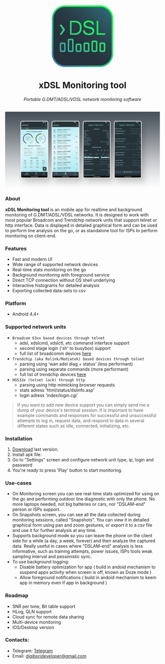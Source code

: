 
<p align="center">
  <img width="200" src="media/app_icon/app_icon_bordered.png"/>
</p>

<h1 align="center">
  xDSL Monitoring tool
</h1>
<h6 align="center">
  Portable G.DMT/ADSL/VDSL network monitoring software
</h6>


<p align="center">
  <img width="1024" src="media/preview/preview_wide.png"/>
</p>


### About
**xDSL Monitoring tool** is an mobile app for realtime and background monitoring of G.DMT/ADSL/VDSL networks. It is designed to work with most popular Broadcom and Trendchip network units that support telnet or http interface. Data is displayed in detailed graphical form and can be used to perform line analysis on the go, or as standalone tool for ISPs to perform monitoring on client-end.

### Features
  - Fast and modern UI
  - Wide range of supported network devices
  - Real-time stats monitoring on the go
  - Background monitoring with foreground service
  - Direct TCP connection without OS shell underlying
  - Interactive histograms for detailed analysis
  - Exporting collected data-sets to csv

### Platform
  - Android 4.4+

### Supported network units
  - `Broadcom 63xx based devices through telnet`
    - adsl, xdslcmd, xdslctl, etc command interface support
    - second stage login ('sh' to busybox) support
    - full list of broadcomm devices [here](https://wiki.kitz.co.uk/index.php?title=BCM_routers)
  - `Trendchip (aka Ralink/Mediatek) based devices through telnet`
    - parsing using 'wan adsl diag + status' (less performant)
    - parsing using separate commands (more performant)
    - full list of trendchip devices [here](http://en.techinfodepot.shoutwiki.com/wiki/TrendChip)
  - `HG532e (telnet lock) through http`
    - parsing using http mimicking browser requests
    - stats adress 'html/status/dslinfo.asp'
    - login adress 'index/login.cgi'

>If you want to add new device support you can simply send me a dump of your device's terminal session. It is important to have example commands and responses for successful and unsuccessful attempts to log in, request data, and respond to data in several different states such as idle, connected, initializing, etc.

### Installation
1. [Download](https://github.com/digiboridev/xDSL-Monitoring-tool/releases/) last version.
2. Install apk file.
3. Go to "Settings" screen and configure network unit type, ip, login and password
4. You're ready to press 'Play' button to start monitoring.

### Use-cases
- On Monitoring screen you can see real-time stats optimized for using on the go and performing outdoor line diagnostic with only the phone. No more laptops needed, not big batteries or cars, nor "DSLAM-end" person or ISPs support.
- On Snapshots screen, you can see all the data collected during monitoring sessions, called "Snapshots". You can view it in detailed graphical form using pan and zoom gestures, or export it to a csv file and use it for further analysis at any time.
- Supports background mode so you can leave the phone on the client side for a while (a day, a week, forever) and then analyze the captured data. Really useful in cases where "DSLAM-end" analysis is less informative, such as training attempts, power issues, ISPs tools weak sampling interval and pessimistic sync. 
- To use background logging:
   - Disable battery optimization for app ( build in andoid mechanism to suspend apps activity when screen is off, known as Doze mode )
   - Allow foreground notifications ( build in andoid mechanism to keem app in memory even if app in background )

### Roadmap
  - SNR per tone, Bit table support
  - HLog, QLN support
  - Cloud sync for remote data sharing
  - Multi-device monitoring
  - IOS/Desktop version


### Contacts: 
  - Telegram: [Telegram](t.me/vladislavdev)
  - Email: digiborideveloper@gmail.com


